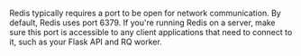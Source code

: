 
Redis typically requires a port to be open for network communication. By default, Redis uses port 6379. If you're running Redis on a server, make sure this port is accessible to any client applications that need to connect to it, such as your Flask API and RQ worker.

